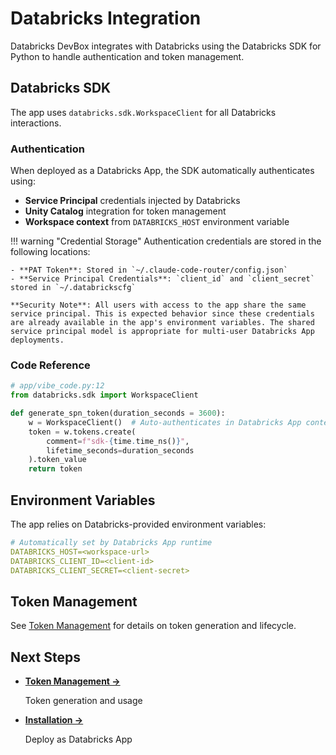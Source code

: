 # Databricks Integration

Databricks DevBox integrates with Databricks using the Databricks SDK for Python to handle authentication and token management.

## Databricks SDK

The app uses `databricks.sdk.WorkspaceClient` for all Databricks interactions.

### Authentication

When deployed as a Databricks App, the SDK automatically authenticates using:

- **Service Principal** credentials injected by Databricks
- **Unity Catalog** integration for token management
- **Workspace context** from `DATABRICKS_HOST` environment variable

!!! warning "Credential Storage"
    Authentication credentials are stored in the following locations:

    - **PAT Token**: Stored in `~/.claude-code-router/config.json`
    - **Service Principal Credentials**: `client_id` and `client_secret` stored in `~/.databrickscfg`

    **Security Note**: All users with access to the app share the same service principal. This is expected behavior since these credentials are already available in the app's environment variables. The shared service principal model is appropriate for multi-user Databricks App deployments.

### Code Reference

```python
# app/vibe_code.py:12
from databricks.sdk import WorkspaceClient

def generate_spn_token(duration_seconds = 3600):
    w = WorkspaceClient()  # Auto-authenticates in Databricks App context
    token = w.tokens.create(
        comment=f"sdk-{time.time_ns()}",
        lifetime_seconds=duration_seconds
    ).token_value
    return token
```

## Environment Variables

The app relies on Databricks-provided environment variables:

```yaml
# Automatically set by Databricks App runtime
DATABRICKS_HOST=<workspace-url>
DATABRICKS_CLIENT_ID=<client-id>
DATABRICKS_CLIENT_SECRET=<client-secret>
```

## Token Management

See [Token Management](tokens.md) for details on token generation and lifecycle.

## Next Steps

<div class="grid cards" markdown>

- **[Token Management →](tokens.md)**

    Token generation and usage

- **[Installation →](../installation/databricks-app.md)**

    Deploy as Databricks App

</div>